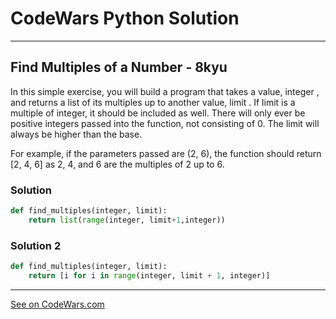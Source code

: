 # CodeWars Python Solution

---

## Find Multiples of a Number - 8kyu

In this simple exercise, you will build a program that takes a value, integer , and returns a list of its multiples up to another value, limit . If limit is a multiple of integer, it should be included as well. There will only ever be positive integers passed into the function, not consisting of 0. The limit will always be higher than the base.

For example, if the parameters passed are (2, 6), the function should return [2, 4, 6] as 2, 4, and 6 are the multiples of 2 up to 6.

### Solution
```python
def find_multiples(integer, limit):
    return list(range(integer, limit+1,integer))
```

### Solution 2
```python
def find_multiples(integer, limit):
    return [i for i in range(integer, limit + 1, integer)]
```

---

[See on CodeWars.com](https://www.codewars.com/kata/58ca658cc0d6401f2700045f)